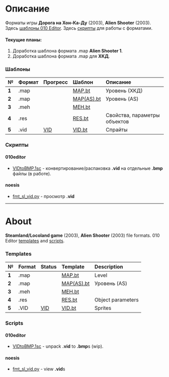 # Описание
Форматы игры **Дорога на Хон-Ка-Ду** (2003), **Alien Shooter** (2003). Здесь [шаблоны 010 Editor](https://github.com/AlexKimov/locoland-formats/tree/master/templates). Здесь [скрипты](https://github.com/AlexKimov/locoland-formats/tree/master/scripts) для работы с форматами.

#### Текущие планы:
1. Доработка шаблона формата .map **Alien Shooter 1**.
2. Доработка шаблона формата .map для **ХКД**.

### Шаблоны
| № | Формат | Прогресс  | Шаблон |  Описание   |
| :-- | :------- | :-- | :-- | :-- |
|  **1**  |  .map  |  | [MAP.bt](https://github.com/AlexKimov/locoland-formats/blob/master/templates/MAP.bt)  | Уровень (ХКД) |
|  **2**  |  .map  |  | [MAP(AS).bt](https://github.com/AlexKimov/locoland-formats/blob/master/templates/MAP(AS).bt)  | Уровень (AS) |
|  **3**  |  .meh  |  | [MEH.bt](https://github.com/AlexKimov/locoland-formats/blob/master/templates/MEH.bt)  |  |
|  **4**  |  .res  |  | [RES.bt](https://github.com/AlexKimov/locoland-formats/blob/master/templates/RES.bt)  | Свойства, параметры объектов  |
|  **5**  |  .vid  |  [VID](https://github.com/AlexKimov/locoland-formats/issues/1) | [VID.bt](https://github.com/AlexKimov/locoland-formats/blob/master/templates/VID.bt)  | Спрайты |

### Скрипты

#### 010editor
* [VIDtoBMP.1sc](https://github.com/AlexKimov/locoland-formats/blob/master/scripts/VIDtoBMP.1sc) - конвертирование/распаковка **.vid** на отдельные **.bmp** файлы (в работе).
#### noesis
* [fmt_sl_vid.py](https://github.com/AlexKimov/locoland-formats/blob/master/scripts/fmt_sl_vid.py) - просмотр **.vid**

***
# About

**Steamland/Locoland game** (2003), **Alien Shooter** (2003) file formats. 010 Editor [templates](https://github.com/AlexKimov/locoland-formats/tree/master/templates) and [scripts](https://github.com/AlexKimov/locoland-formats/tree/master/scripts).

### Templates
| № | Format | Status  | Template |  Description   |
| :-- | :------- | :-- | :-- | :-- |
|  **1**  |  .map  |  | [MAP.bt](https://github.com/AlexKimov/locoland-formats/blob/master/templates/MAP.bt)  | Level |
|  **2**  |  .map  |  | [MAP(AS).bt](https://github.com/AlexKimov/locoland-formats/blob/master/templates/MAP(AS).bt)  | Уровень (AS) |
|  **3**  |  .meh  |  | [MEH.bt](https://github.com/AlexKimov/locoland-formats/blob/master/templates/MEH.bt)  |  |
|  **4**  |  .res  |  | [RES.bt](https://github.com/AlexKimov/locoland-formats/blob/master/templates/RES.bt)  | Object parameters  |
|  **5**  |  .VID  |  [VID](https://github.com/AlexKimov/locoland-formats/issues/1)   | [VID.bt](https://github.com/AlexKimov/locoland-formats/blob/master/templates/VID.bt) | Sprites |

### Scripts

#### 010editor
* [VIDtoBMP.1sc](https://github.com/AlexKimov/locoland-formats/blob/master/scripts/VIDtoBMP.1sc) - unpack **.vid** to **.bmp**s (wip).
#### noesis
* [fmt_sl_vid.py](https://github.com/AlexKimov/locoland-formats/blob/master/scripts/fmt_sl_vid.py) - view **.vid**s
